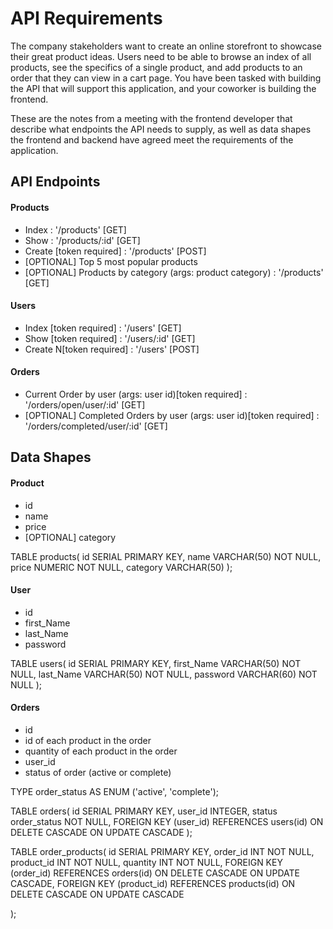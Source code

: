 # API Requirements
The company stakeholders want to create an online storefront to showcase their great product ideas. Users need to be able to browse an index of all products, see the specifics of a single product, and add products to an order that they can view in a cart page. You have been tasked with building the API that will support this application, and your coworker is building the frontend.

These are the notes from a meeting with the frontend developer that describe what endpoints the API needs to supply, as well as data shapes the frontend and backend have agreed meet the requirements of the application. 

## API Endpoints
#### Products
- Index : '/products' [GET]
- Show : '/products/:id' [GET]
- Create [token required] : '/products' [POST]
- [OPTIONAL] Top 5 most popular products 
- [OPTIONAL] Products by category (args: product category) : '/products' [GET]

#### Users
- Index [token required] : '/users' [GET]
- Show [token required] : '/users/:id' [GET]
- Create N[token required] : '/users' [POST] 

#### Orders
- Current Order by user (args: user id)[token required] : '/orders/open/user/:id' [GET]
- [OPTIONAL] Completed Orders by user (args: user id)[token required] : '/orders/completed/user/:id' [GET]

## Data Shapes
#### Product
-  id
- name
- price
- [OPTIONAL] category

TABLE products(
    id SERIAL PRIMARY KEY,
    name VARCHAR(50) NOT NULL,
    price NUMERIC NOT NULL,
    category VARCHAR(50)
);

#### User
- id
- first_Name
- last_Name
- password

TABLE users(
    id SERIAL PRIMARY KEY,
    first_Name VARCHAR(50) NOT NULL,
    last_Name VARCHAR(50) NOT NULL,
    password VARCHAR(60) NOT NULL
);

#### Orders
- id
- id of each product in the order
- quantity of each product in the order
- user_id
- status of order (active or complete)

TYPE order_status AS ENUM ('active', 'complete');

TABLE orders(
    id SERIAL PRIMARY KEY,
    user_id INTEGER,
    status order_status NOT NULL,
     FOREIGN KEY (user_id) REFERENCES users(id) ON DELETE CASCADE ON UPDATE CASCADE 
);

TABLE order_products(
    id SERIAL PRIMARY KEY,
    order_id INT NOT NULL,
    product_id INT NOT NULL,
    quantity INT NOT NULL,
     FOREIGN KEY (order_id) REFERENCES orders(id) ON DELETE CASCADE ON UPDATE CASCADE,
      FOREIGN KEY (product_id) REFERENCES products(id) ON DELETE CASCADE ON UPDATE CASCADE 
 
);